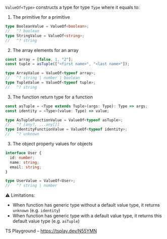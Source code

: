`ValueOf<Type>` constructs a type for type `Type` where it equals to:

1. The primitive for a primitive

```ts
type BooleanValue = ValueOf<boolean>;
//   ^? boolean
type StringValue = ValueOf<string>;
//   ^? string
```

2. The array elements for an array

```ts
const array = [false, 1, "2"];
const tuple = asTuple(["<first name>", "<last name>"]);

type ArrayValue = ValueOf<typeof array>;
//   ^? string | number | boolean
type TupleValue = ValueOf<typeof tuple>;
//   ^? string
```

3. The function return type for a function

```ts
const asTuple = <Type extends Tuple>(args: Type): Type => args;
const identity = <Type>(value: Type) => value;

type AsTupleFunctionValue = ValueOf<typeof asTuple>;
//   ^? [any?, ...any[]]
type IdentityFunctionValue = ValueOf<typeof identity>;
//   ^? unknown
```

3. The object property values for objects

```ts
interface User {
  id: number;
  name: string;
  email: string;
}

type UserValue = ValueOf<User>;
//   ^? string | number
```

⚠️ Limitations:

- When function has generic type without a default value type, it returns `unknown` (e.g. `identity`)
- When function has generic type with a default value type, it returns this default value type (e.g. `asTuple`)

TS Playground – https://tsplay.dev/N55YMN

